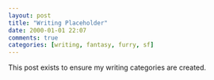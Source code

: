 ```yaml
---
layout: post
title: "Writing Placeholder"
date: 2000-01-01 22:07
comments: true
categories: [writing, fantasy, furry, sf]
---
```


This post exists to ensure my writing categories are created.